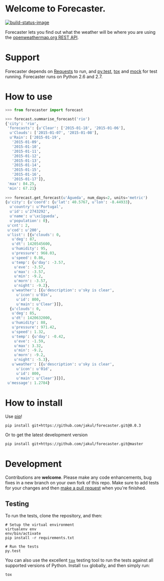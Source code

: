 # Welcome to Forecaster.

[![build-status-image]][travis-url]

Forecaster lets you find out what the weather will be where you are using the [openweathermap.org REST API][openweathermap-rest-api].

# Support
Forecaster depends on [Requests][requests] to run, and [py.test][pytest], [tox][tox] and [mock][mock] for test running. Forecaster runs on Python 2.6 and 2.7.

# How to use
```python
>>> from forecaster import forecast

>>> forecast.summarise_forecast('rio')
{'city': 'rio',
 'forecasts': {u'Clear': ['2015-01-18', '2015-01-06'],
  u'Clouds': ['2015-01-07', '2015-01-08'],
  u'Rain': ['2015-01-19',
   '2015-01-09',
   '2015-01-10',
   '2015-01-11',
   '2015-01-12',
   '2015-01-13',
   '2015-01-14',
   '2015-01-15',
   '2015-01-16',
   '2015-01-17']},
 'max': 84.25,
 'min': 67.21}
 
>>> forecast.get_forecast(u'Águeda', num_days=2, units='metric')
{u'city': {u'coord': {u'lat': 40.5767, u'lon': -8.44933},
  u'country': u'Portugal',
  u'id': u'2743292',
  u'name': u'\xc1gueda',
  u'population': 0},
 u'cnt': 2,
 u'cod': u'200',
 u'list': [{u'clouds': 0,
   u'deg': 87,
   u'dt': 1420545600,
   u'humidity': 95,
   u'pressure': 968.03,
   u'speed': 0.86,
   u'temp': {u'day': -3.57,
    u'eve': -3.57,
    u'max': -3.57,
    u'min': -9.2,
    u'morn': -3.57,
    u'night': -9.2},
   u'weather': [{u'description': u'sky is clear',
     u'icon': u'01n',
     u'id': 800,
     u'main': u'Clear'}]},
  {u'clouds': 0,
   u'deg': 85,
   u'dt': 1420632000,
   u'humidity': 88,
   u'pressure': 971.42,
   u'speed': 1.32,
   u'temp': {u'day': -0.42,
    u'eve': -1.59,
    u'max': 3.32,
    u'min': -9.2,
    u'morn': -9.2,
    u'night': -5.3},
   u'weather': [{u'description': u'sky is clear',
     u'icon': u'01d',
     u'id': 800,
     u'main': u'Clear'}]}],
 u'message': 1.2784}
```

# How to install
Use [pip][pip]!

```
pip install git+https://github.com/jakul/forecaster.git@0.0.3
```

Or to get the latest development version

```
pip install git+https://github.com/jakul/forecaster.git@master
```

# Development
Contributions are **welcome**. Please make any code enhancements, bug fixes in a new branch on your own fork of this repo. Make sure to add tests for your changes and then [make a pull request][make-a-pull-request] when you're finished.

## Testing

To run the tests, clone the repository, and then:

    # Setup the virtual environment
    virtualenv env
    env/bin/activate
    pip install -r requirements.txt

    # Run the tests
    py.test

You can also use the excellent [`tox`][tox] testing tool to run the tests against all supported versions of Python.  Install `tox` globally, and then simply run:

    tox




[openweathermap-rest-api]: http://openweathermap.org/API
[requests]: http://docs.python-requests.org/en/latest/
[tox]: https://tox.readthedocs.org/en/latest/
[build-status-image]: https://travis-ci.org/jakul/forecaster.svg?branch=master
[travis-url]: https://travis-ci.org/jakul/forecaster
[pytest]: http://pytest.org/latest/
[mock]: https://pypi.python.org/pypi/mock
[make-a-pull-request]: https://help.github.com/articles/creating-a-pull-request/
[pip]: https://pypi.python.org/pypi/pip
